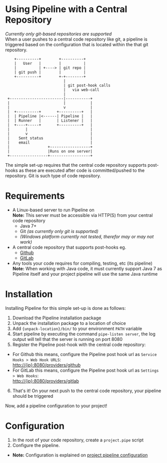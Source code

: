 Using Pipeline with a Central Repository
===============
_Currently only git-based repositories are supported_  
When a user pushes to a central code repository like git, a pipeline is triggered based on the configuration that is located within the that git repository.

```
    +----------+        +----------+
    |   User   |        |          |
    |          | +----> | git repo |
    | git push |        |          |
    +----------+        +-+--------+
                          |
                          | git post-hook calls
                          |   via web-call
                          |
 +------------------------|-----------+
 |                        |           |
 |                        v           |
 |  +----------+       +----------+   |
 |  | Pipeline |<------| Pipeline |   |
 |  | Runner   |       | Listener |   |
 |  +----+-----+       +----------+   |
 |       |                            |
 |       v                            |
 |    Sent status                     |
 |    email                           |
 |                 +------------------+
 |                 |Runs on one server|
 +-----------------+------------------+
```
The simple set-up requires that the central code repository supports post-hooks as these are executed after code is committed/pushed to the repository. Git is such type of code repository.

Requirements
============
- A Linux-based server to run Pipeline on  
  **Note:** This server must be accessible via HTTP(S) from your central code repository
  - Java 7+
  - Git _(as currently only git is supported)_
  - _(Windows platform currently not tested, therefor may or may not work)_
- A central code repository that supports post-hooks eg.
  - [Github](http://github.com)
  - [GitLab](http://gitlab.org)
- Any tools your code requires for compiling, testing, etc (its pipeline)  
  **Note:** When working with Java code, it must currently support Java 7 as Pipeline itself and your project pipeline will use the same Java runtime

Installation
============
Installing Pipeline for this simple set-up is done as follows:

1. Download the Pipeline installation package
2. Unpack the installation package to a location of choice
3. Add `{unpack-location}/bin/` to your environment `PATH` variable
4. Start pipeline by executing the command `pipe-listen server`, the log output will tell that the server is running on port 8080
5. Register the Pipeline post-hook with the central code repository:
  - For Github this means, configure the Pipeline post hook url as `Service Hooks > Web Hook URLS`:  
        [http://{ip}:8080/providers/github](http://{ip}:8080/providers/github)
  - For GitLab this means, configure the Pipeline post hook url as `Settings > Web Hooks`:  
        [http://{ip}:8080/providers/gitlab](http://{ip}:8080/providers/gitlab)
6. That's it! On your next push to the central code repository, your pipeline should be triggered

Now, add a pipeline configuration to your project!

Configuration
=============
1. In the root of your code repository, create a `project.pipe` script
2. Configure the pipeline. 
- **Note:** Configuration is explained on [project pipeline configuration](User-Guide%3A-Project-Pipeline-Configuration)